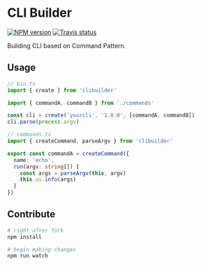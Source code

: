 # CLI Builder

[![NPM version][npm-image]][npm-url]
[![Travis status][travis-image]][travis-url]

Building CLI based on Command Pattern.

## Usage

```ts
// bin.ts
import { create } from 'clibuilder'

import { commandA, commandB } from './commands'

const cli = create('yourcli', '1.0.0', [commandA, commandB])
cli.parse(process.argv)

// commands.ts
import { createCommand, parseArgv } from 'clibuilder'

export const commandA = createCommand({
  name: 'echo',
  run(argv: string[]) {
    const args = parseArgv(this, argv)
    this.ui.info(args)
  }
})

```

## Contribute

```sh
# right after fork
npm install

# begin making changes
npm run watch

```

[npm-image]: https://img.shields.io/npm/v/clibuilder.svg?style=flat
[npm-url]: https://npmjs.org/package/clibuilder
[travis-image]: https://travis-ci.org/unional/clibuilder.svg?branch=master
[travis-url]: https://travis-ci.org/unional/clibuilder
